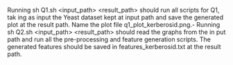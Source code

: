  Running sh Q1.sh <input_path> <result_path> should run all scripts for Q1, tak
ing as input the Yeast dataset kept at input path and save the generated plot at the
 result path. Name the plot file q1_plot_kerberosid.png.- Running sh Q2.sh <input_path> <result_path> should read the graphs from the in
put path and run all the pre-processing and feature generation scripts. The generated
 features should be saved in features_kerberosid.txt at the result path.
